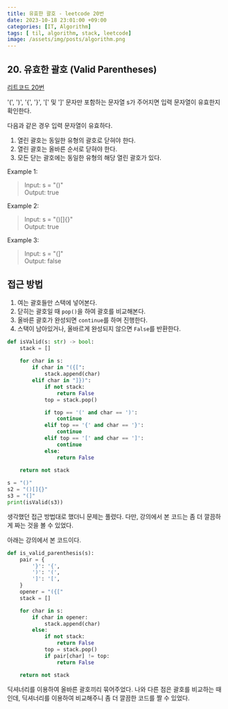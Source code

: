 ```yaml
---
title: 유효한 괄호 - leetcode 20번
date: 2023-10-18 23:01:00 +09:00
categories: [IT, Algorithm]
tags: [ til, algorithm, stack, leetcode]
image: /assets/img/posts/algorithm.png
---
```


## 20. 유효한 괄호 (Valid Parentheses)
[리트코드 20번](https://leetcode.com/problems/valid-parentheses/)

'(', ')', '{', '}', '[' 및 ']' 문자만 포함하는 문자열 s가 주어지면 입력 문자열이 유효한지 확인한다.     
    
다음과 같은 경우 입력 문자열이 유효하다. 
1. 열린 괄호는 동일한 유형의 괄호로 닫혀야 한다. 
2. 열린 괄호는 올바른 순서로 닫혀야 한다. 
3. 모든 닫는 괄호에는 동일한 유형의 해당 열린 괄호가 있다.

Example 1:
> Input: s = "()"    
> Output: true

Example 2:
> Input: s = "()[]{}"    
> Output: true

Example 3:
> Input: s = "(]"    
> Output: false


## 접근 방법

1. 여는 괄호들만 스택에 넣어본다.
2. 닫히는 괄호일 때  `pop()`을 하여 괄호를 비교해본다.
3. 올바른 괄호가 완성되면 `continue`를 하며 진행한다.
4. 스택이 남아있거나, 올바르게 완성되지 않으면 `False`를 반환한다.

```python
def isValid(s: str) -> bool:
    stack = []
    
    for char in s:
        if char in "({[":
            stack.append(char)
        elif char in "]})":
            if not stack:
                return False
            top = stack.pop()

            if top == '(' and char == ')':
                continue
            elif top == '{' and char == '}':
                continue
            elif top == '[' and char == ']':
                continue
            else:
                return False
        
    return not stack

s = "()"
s2 = "()[]{}"
s3 = "(]"
print(isValid(s3))
```

생각했던 접근 방법대로 했더니 문제는 풀렸다. 다만, 강의에서 본 코드는 좀 더 깔끔하게 짜는 것을 볼 수 있었다.    
    
아래는 강의에서 본 코드이다.

```python
def is_valid_parenthesis(s):
    pair = {
        '}': '{',
        ')': '(',
        ']': '[',
    }
    opener = "({["
    stack = []

    for char in s:
        if char in opener:
            stack.append(char)
        else:
            if not stack:
                return False
            top = stack.pop()
            if pair[char] != top:
                return False

    return not stack
```

딕셔너리를 이용하여 올바른 괄호끼리 묶어주었다. 나와 다른 점은 괄호를 비교하는 때 인데, 딕셔너리를 이용하여 비교해주니 좀 더 깔끔한 코드를 짤 수 있었다.